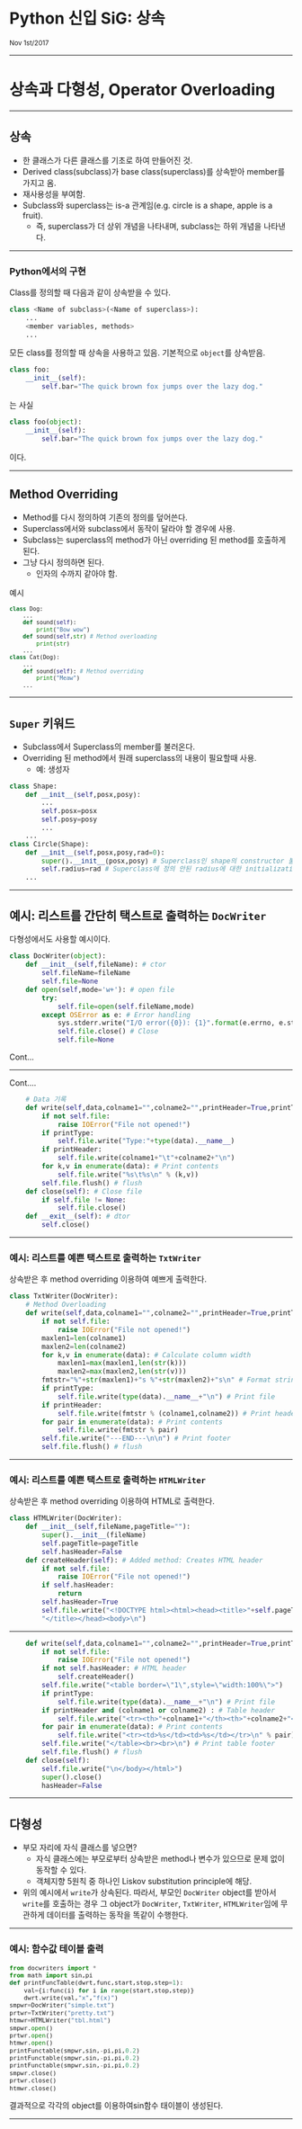 <!-- Use marp to create presentation -->
<!-- Download : https://yhatt.github.io/marp/ -->

<!--- 패이지번호 표시 -->
<!-- page_number: true -->
<!-- 화면비율 16:9 -->
<!-- $size : 16:9 -->

# Python 신입 SiG: 상속

<small>Nov 1st/2017</small>

---

# 상속과 다형성, Operator Overloading

---

## 상속

- 한 클래스가 다른 클래스를 기초로 하여 만들어진 것.
- Derived class(subclass)가 base class(superclass)를 상속받아 member를 가지고 옴.
- 재사용성을 부여함.
- Subclass와 superclass는 is-a 관계임(e.g. circle is a shape, apple is a fruit).
  - 즉, superclass가 더 상위 개념을 나타내며, subclass는 하위 개념을 나타낸다.

---

### Python에서의 구현

Class를 정의할 때 다음과 같이 상속받을 수 있다.
```Python
class <Name of subclass>(<Name of superclass>):
    ...
    <member variables, methods>
    ...
```
모든 class를 정의할 때 상속을 사용하고 있음. 기본적으로 `object`를 상속받음.
```Python
class foo:
	__init__(self):
		self.bar="The quick brown fox jumps over the lazy dog."
```
는 사실
```Python
class foo(object):
	__init__(self):
		self.bar="The quick brown fox jumps over the lazy dog."
```
이다. 

---

## Method Overriding

- Method를 다시 정의하여 기존의 정의를 덮어쓴다.
- Superclass에서와 subclass에서 동작이 달라야 할 경우에 사용.
- Subclass는 superclass의 method가 아닌 overriding 된 method를 호출하게 된다.
- 그냥 다시 정의하면 된다.
  - 인자의 수까지 같아야 함.

예시
<small>
```Python
class Dog:
    ...
    def sound(self):
    	print("Bow wow")
    def sound(self,str) # Method overloading
    	print(str)
    ...
class Cat(Dog):
    ...
    def sound(self): # Method overriding
    	print("Meaw")
    ...
```
</small>

---

## `Super` 키워드

- Subclass에서 Superclass의 member를 불러온다.
- Overriding 된 method에서 원래 superclass의 내용이 필요할때 사용.
  - 예: 생성자

<span style="font-size: 99%;">

```Python
class Shape:
	def __init__(self,posx,posy):
		...
		self.posx=posx
		self.posy=posy
		...
	...
class Circle(Shape):
	def __init__(self,posx,posy,rad=0):
		super().__init__(posx,posy) # Superclass인 shape의 constructor 불러온다.
		self.radius=rad # Superclass에 정의 안된 radius에 대한 initialization
	...

```
</span>

---

## 예시: 리스트를 간단히 택스트로 출력하는 `DocWriter`
다형성에서도 사용할 예시이다.

```Python
class DocWriter(object):
    def __init__(self,fileName): # ctor
        self.fileName=fileName
        self.file=None
    def open(self,mode='w+'): # open file
        try:
            self.file=open(self.fileName,mode)
        except OSError as e: # Error handling
            sys.stderr.write("I/O error({0}): {1}".format(e.errno, e.strerror))
            self.file.close() # Close
            self.file=None
```
Cont...

---

Cont....
```Python
    # Data 기록
    def write(self,data,colname1="",colname2="",printHeader=True,printType=False):
        if not self.file:
            raise IOError("File not opened!")
        if printType:
        	self.file.write("Type:"+type(data).__name__)
        if printHeader:
        	self.file.write(colname1+"\t"+colname2+"\n")
        for k,v in enumerate(data): # Print contents
            self.file.write("%s\t%s\n" % (k,v))
        self.file.flush() # flush
    def close(self): # Close file
        if self.file != None:
            self.file.close()
    def __exit__(self): # dtor
        self.close()
```

---

### 예시: 리스트를 예쁜 택스트로 출력하는 `TxtWriter`
상속받은 후 method overriding 이용하여 예쁘게 출력한다.
```Python
class TxtWriter(DocWriter):
    # Method Overloading
    def write(self,data,colname1="",colname2="",printHeader=True,printType=False):
        if not self.file:
            raise IOError("File not opened!")
        maxlen1=len(colname1)
        maxlen2=len(colname2)
        for k,v in enumerate(data): # Calculate column width
            maxlen1=max(maxlen1,len(str(k)))
            maxlen2=max(maxlen2,len(str(v)))
        fmtstr="%"+str(maxlen1)+"s %"+str(maxlen2)+"s\n" # Format string
        if printType:
            self.file.write(type(data).__name__+"\n") # Print file
        if printHeader:
            self.file.write(fmtstr % (colname1,colname2)) # Print header
        for pair in enumerate(data): # Print contents
            self.file.write(fmtstr % pair)
        self.file.write("---END---\n\n") # Print footer
        self.file.flush() # flush
```

---

### 예시: 리스트를 예쁜 택스트로 출력하는 `HTMLWriter`
상속받은 후 method overriding 이용하여 HTML로 출력한다.
```Python
class HTMLWriter(DocWriter):
    def __init__(self,fileName,pageTitle=""):
        super().__init__(fileName)
        self.pageTitle=pageTitle
        self.hasHeader=False
    def createHeader(self): # Added method: Creates HTML header
        if not self.file:
            raise IOError("File not opened!")
        if self.hasHeader:
            return
        self.hasHeader=True
        self.file.write("<!DOCTYPE html><html><head><title>"+self.pageTitle+
        "</title></head><body>\n")
```

---

```Python
    def write(self,data,colname1="",colname2="",printHeader=True,printType=False):
        if not self.file:
            raise IOError("File not opened!")
        if not self.hasHeader: # HTML header
            self.createHeader()
        self.file.write("<table border=\"1\",style=\"width:100%\">")
        if printType:
            self.file.write(type(data).__name__+"\n") # Print file
        if printHeader and (colname1 or colname2) : # Table header
            self.file.write("<tr><th>"+colname1+"</th><th>"+colname2+"</th></tr>\n")
        for pair in enumerate(data): # Print contents
            self.file.write("<tr><td>%s</td><td>%s</td></tr>\n" % pair)
        self.file.write("</table><br><br>\n") # Print table footer
        self.file.flush() # flush
    def close(self):
        self.file.write("\n</body></html>")
        super().close()
        hasHeader=False

```

---

## 다형성
 - 부모 자리에 자식 클래스를 넣으면?
   - 자식 클래스에는 부모로부터 상속받은 method나 변수가 있으므로 문제 없이 동작할 수 있다.
   - 객체지향 5원칙 중 하나인 Liskov substitution principle에 해당.
 - 위의 예시에서 `write`가 상속된다. 따라서, 부모인 `DocWriter` object를 받아서 `write`를 호출하는 경우 그 object가 `DocWriter`, `TxtWriter`, `HTMLWriter`임에 무관하게 데이터를 출력하는 동작을 똑같이 수행한다.
---

### 예시: 함수값 테이블 출력

<span style="font-size:90%;">

```Python
from docwriters import *
from math import sin,pi
def printFuncTable(dwrt,func,start,stop,step=1):
	val={i:func(i) for i in range(start,stop,step)}
	dwrt.write(val,"x","f(x)")
smpwr=DocWriter("simple.txt")
prtwr=TxtWriter("pretty.txt")
htmwr=HTMLWriter("tbl.html")
smpwr.open()
prtwr.open()
htmwr.open()
printFunctable(smpwr,sin,-pi,pi,0.2)
printFunctable(smpwr,sin,-pi,pi,0.2)
printFunctable(smpwr,sin,-pi,pi,0.2)
smpwr.close()
prtwr.close()
htmwr.close()
```

</span>
결과적으로 각각의 object를 이용하여sin함수 태이블이 생성된다.

---
